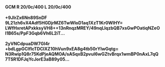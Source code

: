#### GCM R 20/0c/400 L 20/0c/400
**+9JIrZx6Nn89SnDF**<br/>**9L21zh6vX4Adf5HGDjrMZ6TwWIoD1aq1XzT1Kr0WlHY=**<br/>**LWfHxretAPxkksyVH8++13nRnqzMREY/49nqLlqzbQB7xsGwPOatiqNZeOI1B65s/PpF3Gqb6Vh6L2iT...**<br/><br/>
**2yVNCdpuaDW7GI4r**<br/>**+bdLgpGClfIcTDCIXZ10hVun9xEA8g4tb50rYIwGqtg=**<br/>**N3Rwip1Q8r75KdPjeAQMOA/sASqxB2pvuI6wGZtvBrqx1wmBP0nAxL7qQ7TSR1DFJqYcJorE3aB89y05...**
